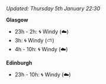 *Updated: Thursday 5th January 22:30*

**Glasgow**

* 23h - 2h: :cyclone: Windy (:cloud:)
* 3h: :cyclone: Windy (:partly_sunny:)
* 4h - 10h: :cyclone: Windy (:cloud:)

**Edinburgh**

* 23h - 10h: :cyclone: Windy (:cloud:)
